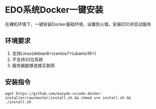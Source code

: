 # EDO系统Docker一键安装

在裸机环境下，一键安装Docker基础环境，设置防火墙，安装EDO并启动服务

## 环境要求

1. 支持Linux(debian8+\centos7+\ubantu16+)
2. 不支持32位系统
3. 服务器能够连接互联网

## 安装指令

    wget https://github.com/easydo-cn/edo-docker-installer/raw/master/install.sh && chmod u+x install.sh && ./install.sh
  
